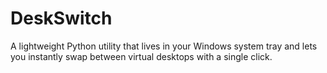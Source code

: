 # DeskSwitch
A lightweight Python utility that lives in your Windows system tray and lets you instantly swap between virtual desktops with a single click.
